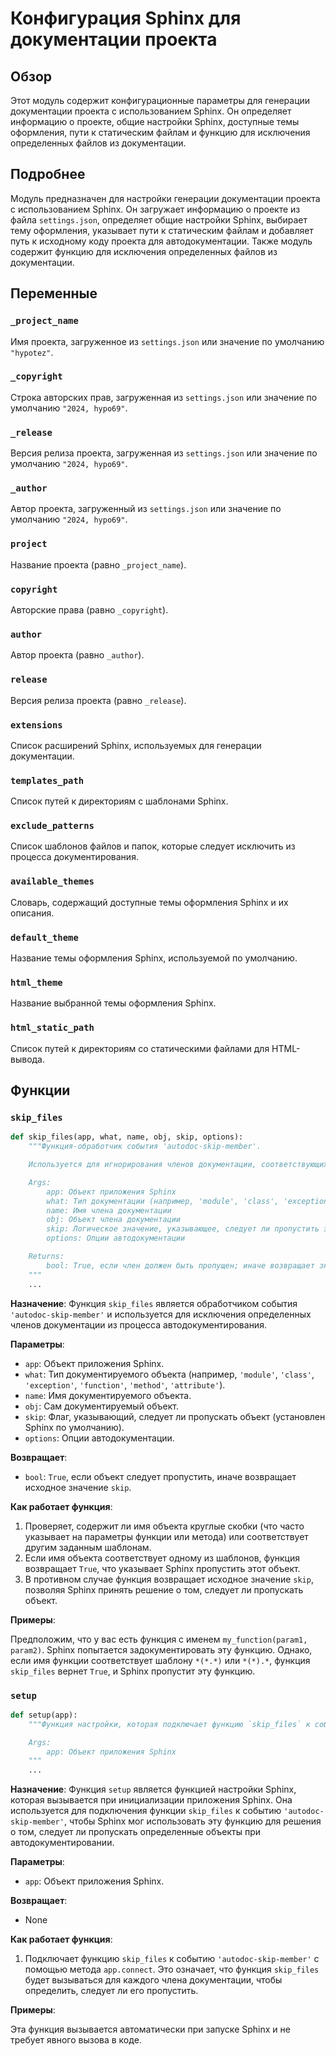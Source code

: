 # Конфигурация Sphinx для документации проекта

## Обзор

Этот модуль содержит конфигурационные параметры для генерации документации проекта с использованием Sphinx. Он определяет информацию о проекте, общие настройки Sphinx, доступные темы оформления, пути к статическим файлам и функцию для исключения определенных файлов из документации.

## Подробнее

Модуль предназначен для настройки генерации документации проекта с использованием Sphinx. Он загружает информацию о проекте из файла `settings.json`, определяет общие настройки Sphinx, выбирает тему оформления, указывает пути к статическим файлам и добавляет путь к исходному коду проекта для автодокументации. Также модуль содержит функцию для исключения определенных файлов из документации.

## Переменные

### `_project_name`

Имя проекта, загруженное из `settings.json` или значение по умолчанию `"hypotez"`.

### `_copyright`

Строка авторских прав, загруженная из `settings.json` или значение по умолчанию `"2024, hypo69"`.

### `_release`

Версия релиза проекта, загруженная из `settings.json` или значение по умолчанию `"2024, hypo69"`.

### `_author`

Автор проекта, загруженный из `settings.json` или значение по умолчанию `"2024, hypo69"`.

### `project`

Название проекта (равно `_project_name`).

### `copyright`

Авторские права (равно `_copyright`).

### `author`

Автор проекта (равно `_author`).

### `release`

Версия релиза проекта (равно `_release`).

### `extensions`

Список расширений Sphinx, используемых для генерации документации.

### `templates_path`

Список путей к директориям с шаблонами Sphinx.

### `exclude_patterns`

Список шаблонов файлов и папок, которые следует исключить из процесса документирования.

### `available_themes`

Словарь, содержащий доступные темы оформления Sphinx и их описания.

### `default_theme`

Название темы оформления Sphinx, используемой по умолчанию.

### `html_theme`

Название выбранной темы оформления Sphinx.

### `html_static_path`

Список путей к директориям со статическими файлами для HTML-вывода.

## Функции

### `skip_files`

```python
def skip_files(app, what, name, obj, skip, options):
    """Функция-обработчик события 'autodoc-skip-member'.

    Используется для игнорирования членов документации, соответствующих определённым шаблонам.

    Args:
        app: Объект приложения Sphinx
        what: Тип документации (например, 'module', 'class', 'exception', 'function', 'method', 'attribute')
        name: Имя члена документации
        obj: Объект члена документации
        skip: Логическое значение, указывающее, следует ли пропустить этот член по умолчанию
        options: Опции автодокументации

    Returns:
        bool: True, если член должен быть пропущен; иначе возвращает значение `skip`
    """
    ...
```

**Назначение**:
Функция `skip_files` является обработчиком события `'autodoc-skip-member'` и используется для исключения определенных членов документации из процесса автодокументирования.

**Параметры**:
- `app`: Объект приложения Sphinx.
- `what`: Тип документируемого объекта (например, `'module'`, `'class'`, `'exception'`, `'function'`, `'method'`, `'attribute'`).
- `name`: Имя документируемого объекта.
- `obj`: Сам документируемый объект.
- `skip`: Флаг, указывающий, следует ли пропускать объект (установлен Sphinx по умолчанию).
- `options`: Опции автодокументации.

**Возвращает**:
- `bool`: `True`, если объект следует пропустить, иначе возвращает исходное значение `skip`.

**Как работает функция**:
1. Проверяет, содержит ли имя объекта круглые скобки (что часто указывает на параметры функции или метода) или соответствует другим заданным шаблонам.
2. Если имя объекта соответствует одному из шаблонов, функция возвращает `True`, что указывает Sphinx пропустить этот объект.
3. В противном случае функция возвращает исходное значение `skip`, позволяя Sphinx принять решение о том, следует ли пропускать объект.

**Примеры**:

Предположим, что у вас есть функция с именем `my_function(param1, param2)`. Sphinx попытается задокументировать эту функцию. Однако, если имя функции соответствует шаблону `*(*.*)` или `*(*).*`, функция `skip_files` вернет `True`, и Sphinx пропустит эту функцию.

### `setup`

```python
def setup(app):
    """Функция настройки, которая подключает функцию `skip_files` к событию `autodoc-skip-member`.

    Args:
        app: Объект приложения Sphinx
    """
    ...
```

**Назначение**:
Функция `setup` является функцией настройки Sphinx, которая вызывается при инициализации приложения Sphinx. Она используется для подключения функции `skip_files` к событию `'autodoc-skip-member'`, чтобы Sphinx мог использовать эту функцию для решения о том, следует ли пропускать определенные объекты при автодокументировании.

**Параметры**:
- `app`: Объект приложения Sphinx.

**Возвращает**:
- None

**Как работает функция**:
1. Подключает функцию `skip_files` к событию `'autodoc-skip-member'` с помощью метода `app.connect`. Это означает, что функция `skip_files` будет вызываться для каждого члена документации, чтобы определить, следует ли его пропустить.

**Примеры**:

Эта функция вызывается автоматически при запуске Sphinx и не требует явного вызова в коде.